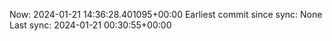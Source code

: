 Now: 2024-01-21 14:36:28.401095+00:00 Earliest commit since sync: None Last sync: 2024-01-21 00:30:55+00:00
